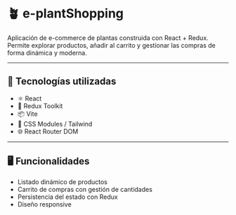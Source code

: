 # 🪴 e-plantShopping

Aplicación de e-commerce de plantas construida con React + Redux.  
Permite explorar productos, añadir al carrito y gestionar las compras de forma dinámica y moderna.

---

## 🚀 Tecnologías utilizadas

- ⚛️ React
- 🧠 Redux Toolkit
- 📦 Vite 
- 💅 CSS Modules / Tailwind 
- 🌐 React Router DOM

---

## 🖥️ Funcionalidades

- Listado dinámico de productos
- Carrito de compras con gestión de cantidades
- Persistencia del estado con Redux
- Diseño responsive
